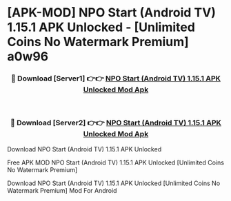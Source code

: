 # [APK-MOD] NPO Start (Android TV) 1.15.1 APK Unlocked - [Unlimited Coins No Watermark Premium] a0w96



<div align="center">
<h3>🔴 Download [Server1] 👉👉 <a href="https://momento.my/?title=NPO_Start_(Android_TV)_1.15.1_APK_Unlocked">NPO Start (Android TV) 1.15.1 APK Unlocked Mod Apk</a></h3><br>

<h3>🔴 Download [Server2] 👉👉 <a href="https://momento.my/?title=NPO_Start_(Android_TV)_1.15.1_APK_Unlocked">NPO Start (Android TV) 1.15.1 APK Unlocked Mod Apk</a></h3>
</div>



Download NPO Start (Android TV) 1.15.1 APK Unlocked 

Free APK MOD NPO Start (Android TV) 1.15.1 APK Unlocked [Unlimited Coins No Watermark Premium]

Download NPO Start (Android TV) 1.15.1 APK Unlocked [Unlimited Coins No Watermark Premium] Mod For Android

